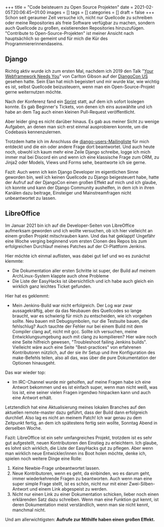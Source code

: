+++
title = "Code beisteuern zu Open Source Projekten"
date = 2021-02-05T20:06:45+01:00
images = []
tags = []
categories = []
draft = false 
+++
Schon seit geraumer Zeit versuche ich, nicht nur Quellcode zu schreiben oder meine Repositories als freie Software verfügbar zu machen, sondern auch Quellcode zu großen,
existierenden Repositories hinzuzufügen. "Contribute to Open-Source-Projekten" ist meiner Ansicht nach hauptsächlich so gemeint und für mich die Kür des Programmiererinnendaseins.

## Django

Richtig aktiv wurde ich zum ersten Mal, nachdem ich 2019 den Talk "[Your Webframework Needs You](https://www.youtube.com/watch?v=LjTRSH0pNBo&list=PL2NFhrDSOxgXXUMIGOs8lNe2B-f4pXOX-&index=28)" von Carlton Gibson auf der
[DjangoCon US](https://2019.djangocon.us/) gesehen hatte. Sein Elan hat mich begeistert und mir wurde klar, wie wichtig es
ist, selbst Quellcode beizusteuern, wenn man ein Open-Source-Projekt gerne weiternutzen möchte.

Nach der Konferenz fand ein [Sprint](https://en.wikipedia.org/wiki/Hackathon#Code_sprints) statt, auf dem ich sofort loslegen konnte.
Es gab Beginner's Tickets, von denen ich eins auswählte und ich habe an dem Tag auch einen
kleinen Pull-Request veröffentlicht.

Aber leider ging es nicht darüber hinaus. Es gab aus meiner Sicht zu wenige Aufgaben, an
denen man sich erst einmal ausprobieren konnte, um die Codebasis kennenzulernen.

Trotzdem hatte ich im Anschluss die [django-users-Mailingliste](https://docs.djangoproject.com/en/dev/internals/mailing-lists/#django-users) für mich entdeckt und die ein oder andere Frage dort beantwortet. Und auch heute noch, obwohl ich kaum mehr eine Zeile
Django schreibe, logge ich mich immer mal bei Discord ein und wenn ich eine klassische Frage zum ORM, zu Jinja2 oder Models, Views und Forms sehe, beantworte ich sie gerne.

Fazit: Auch wenn ich kein Django Developer im eigentlichen Sinne geworden bin, weil ich
keinen Quellcode zu Django beigesteuert habe, hatte der Aufruf auf der DjangoCon einen
großen Effekt auf mich und ich glaube, ich konnte und kann der Django Community aushelfen,
in dem ich in ihren Kanälen dazu beitrage, Einsteiger und Mainstreamfragen nicht unbeantwortet zu lassen.

## LibreOffice

Im Januar 2021 bin ich auf die Developer-Seiten von LibreOffice aufmerksam geworden und ich wollte versuchen, ob ich hier vielleicht an einem großen Projekt mitschrauben kann.
Und das hat geklappt! Ungefähr eine Woche verging beginnend vom ersten Clonen des Repos bis zum erfolgreichen Durchlauf meines Patches auf der CI-Plattform Jenkins.

Hier möchte ich einmal auflisten, was dabei gut lief und wo es zunächst klemmte:
* Die Dokumentation aller ersten Schritte ist super, der Build auf meinem ArchLinux-System klappte auch ohne Probleme
* Die Liste der EasyHacks ist übersichtlich und ich habe auch gleich ein wirklich ganz leichtes Ticket gefunden.

Hier hat es geklemmt:
* Mein Jenkins-Build war nicht erfolgreich. Der Log war zwar aussagekräftig, aber da das Neubauen des Quellcodes so lange braucht, war es schwierig für mich zu entscheiden,
wie ich vorgehen sollte. Neu bauen mit Debugsymbolen, nur die Testsuite bauen, die fehlschlug? Auch tauchte der Fehler nur bei einem Build mit dem Compiler clang auf, nicht mit gcc. Sollte ich versuchen, meine Entwicklungsumgebung auch mit clang zu kompilieren? Hier wäre noch eine Seite hilfreich gewesen, "Troubleshoot failing Jenkins builds". Vielleicht wäre auch eine Seite "Best-practices" von erfahrenen Kontributoren nützlich, auf der sie ihr Setup und ihre Konfiguration des make-Befehls teilen, also all das, was über die pure Dokumentation der Optionen hinausgeht.

Das war wieder top:

* Im IRC-Channel wurde mir geholfen, auf meine Fragen habe ich eine Antwort
bekommen und es ist einfach super, wenn man nicht weiß, was los ist, eine seiner
vielen Fragen irgendwo hinpacken kann und auch eine Antwort erhält.

Letztendlich hat eine Aktualisierung meines lokalen Branches auf den aktuellen remote-master dazu geführt, dass der Build dann erfolgreich durchlief. Also lag es nicht an meinem Patch! Ich war genau zu dem Zeitpunkt fertig, an dem ich spätestens fertig sein wollte, Sonntag Abend in derselben Woche.

Fazit: LibreOffice ist ein sehr umfangreiches Projekt, trotzdem ist es sehr gut aufgestellt, neuen Kontributoren den Einstieg zu erleichtern. Ich glaube, es lohnt sich wirklich, die Liste der EasyHacks gut zu pflegen. Aber wenn man wirklich neue Entwickler/innen ins Boot holen möchte, denke ich, spielen noch weitere Dinge eine Rolle:
1. Keine Newbie-Frage unbeantwortet lassen.
2. Neue Kontributoren, wenn es geht, da einbinden, wo es darum geht, immer wiederkehrende
Fragen zu beantworten. Auch wenn man eine super simple Frage stellt, ist es schön, nicht nur mit einer Zwei-Silben-Antwort und einem Link abgespeist zu werden.
3. Nicht nur einen Link zu einer Dokumentation schicken, lieber noch einen erklärenden Satz dazu schreiben. Wenn man eine Funktion gut kennt, ist deren Dokumentation meist verständlich, wenn man sie nicht kennt, manchmal nicht.

Und am allerwichtigsten:
**Aufrufe zur Mithilfe haben einen großen Effekt.**
